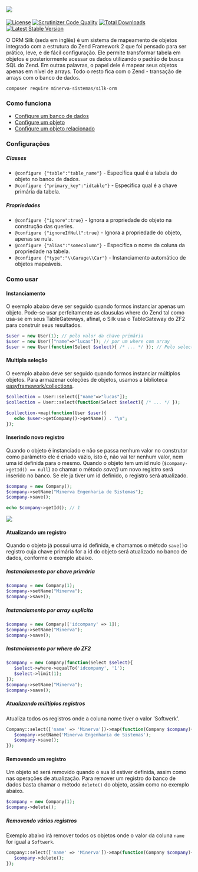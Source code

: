 # ![](http://i.imgur.com/k464Aw9.png)

[![License](https://poser.pugx.org/hamboldt/silk-orm/license)](https://packagist.org/packages/hamboldt/silk-orm) [![Scrutinizer Code Quality](https://scrutinizer-ci.com/g/minerva-sistemas/silk-orm/badges/quality-score.png?b=master)](https://scrutinizer-ci.com/g/minerva-sistemas/silk-orm/?branch=master) [![Total Downloads](https://poser.pugx.org/minerva-sistemas/silk-orm/downloads)](https://packagist.org/packages/hamboldt/silk-orm) [![Latest Stable Version](https://poser.pugx.org/minerva-sistemas/silk-orm/v/stable)](https://packagist.org/packages/hamboldt/silk-orm) 

O ORM Silk (seda em inglês) é um sistema de mapeamento de objetos integrado com a estrutura do Zend Framework 2
que foi pensado para ser prático, leve, e de fácil configuração. Ele permite transformar tabela em objetos e posteriormente
acessar os dados utilizando o padrão de busca SQL do Zend. Em outras palavras, o papel dele é mapear seus objetos apenas
em nível de arrays. Todo o resto fica com o Zend - transação de arrays com o banco de dados.

`composer require minerva-sistemas/silk-orm`

### Como funciona

* [Configure um banco de dados](https://gist.github.com/hamboldt/b873f19576623f06607a)
* [Configure um objeto](https://gist.github.com/hamboldt/ad2ed7cf50c028b57373)
* [Configure um objeto relacionado](https://gist.github.com/hamboldt/463eab6bbb92559ee2cb)

### Configurações

##### Classes

* `@configure {"table":"table_name"}` - Especifica qual é a tabela do objeto no banco de dados.
* `@configure {"primary_key":"idtable"}` - Especifica qual é a chave primária da tabela.
 
##### Propriedades
* `@configure {"ignore":true}` - Ignora a propriedade do objeto na construção das queries.
* `@configure {"ignoreIfNull":true}` - Ignora a propriedade do objeto, apenas se nula.
* `@configure {"alias":"somecolumn"}` -  Especifica o nome da coluna da propriedade na tabela.
* `@configure {"type":"\\Garage\\Car"}` - Instanciamento automático de objetos mapeáveis.

### Como usar

#### Instanciamento
O exemplo abaixo deve ser seguido quando formos instanciar apenas um objeto. Pode-se usar perfeitamente as clausulas where do Zend tal como usa-se em seus TableGateways, afinal, o Silk usa o TableGateway do ZF2 para construir seus resultados.
```php
$user = new User(1); // pelo valor da chave primária
$user = new User(["name"=>"lucas"]); // por um where com array
$user = new User(function(Select $select){ /* ... */ }); // Pelo select do zf2
```
#### Multipla seleção
O exemplo abaixo deve ser seguido quando formos instanciar múltiplos objetos. Para armazenar coleções de objetos, usamos a biblioteca [easyframework/collections](https://github.com/italolelis/collections).
```php
$collection = User::select(["name"=>"lucas"]);
$collection = User::select(function(Select $select){ /* ... */ });

$collection->map(function(User $user){
   echo $user->getCompany()->getName() . "\n";
});

```

#### Inserindo novo registro
Quando o objeto é instanciado e não se passa nenhum valor no construtor como parâmetro ele é criado vazio, isto é, não vai ter nenhum valor, nem uma id definida para o mesmo. Quando o objeto tem um id nulo (`$company->getId() == null`) ao chamar o método _save()_ um novo registro será inserido no banco. Se ele ja tiver um id definido, o registro será atualizado.

```php
$company = new Company();
$company->setName("Minerva Engenharia de Sistemas");
$company->save();

echo $company->getId(); // 1
```
![](http://i.imgur.com/JR1UOIv.png?1)

#### Atualizando um registro
Quando o objeto já possui uma id definida, e chamamos o método `save()`o registro cuja chave primária for a id do objeto será atualizado no banco de dados, conforme o exemplo abaixo.

##### Instanciamento por chave primária
```php
$company = new Company(1);
$company->setName("Minerva");
$company->save();
```

##### Instanciamento por array explicita
```php
$company = new Company(['idcompany' => 1]);
$company->setName("Minerva");
$company->save();
```

##### Instanciamento por where do ZF2
```php
$company = new Company(function(Select $select){
   $select->where->equalTo('idcompany', '1');
   $select->limit(1);
});
$company->setName("Minerva");
$company->save();
```

##### Atualizando múltiplos registros
Atualiza todos os registros onde a coluna nome tiver o valor 'Softwerk'.

```php
Company::select(['name' => 'Minerva'])->map(function(Company $company){
   $company->setName('Minerva Engenharia de Sistemas');
   $company->save();
});
```

#### Removendo um registro
Um objeto só será removido quando o sua id estiver definida, assim como nas operações de atualização. Para remover um registro do banco de dados basta chamar o método `delete()` do objeto, assim como no exemplo abaixo.

```php
$company = new Company(1);
$company->delete();
```

##### Removendo vários registros
Exemplo abaixo irá remover todos os objetos onde o valor da coluna `name` for igual a `Softwerk`.

```php
Company::select(['name' => 'Minerva'])->map(function(Company $company){
   $company->delete();
});
```
